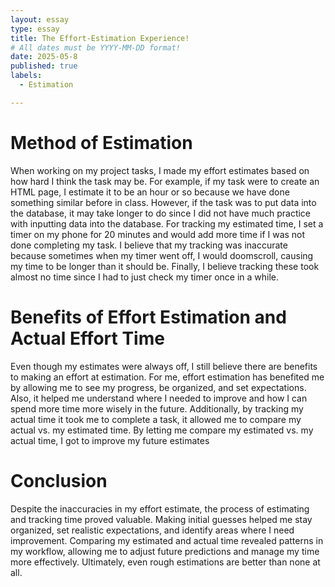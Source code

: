 ```yaml
---
layout: essay
type: essay
title: The Effort-Estimation Experience!
# All dates must be YYYY-MM-DD format!
date: 2025-05-8
published: true
labels:
  - Estimation

---
```


# Method of Estimation
When working on my project tasks, I made my effort estimates based on how hard I think the task may be. For example, if my task were to create an HTML page, I estimate it to be an hour or so because we have done something similar before in class. However, if the task was to put data into the database, it may take longer to do since I did not have much practice with inputting data into the database. For tracking my estimated time, I set a timer on my phone for 20 minutes and would add more time if I was not done completing my task. I believe that my tracking was inaccurate because sometimes when my timer went off, I would doomscroll, causing my time to be longer than it should be. Finally, I believe tracking these took almost no time since I had to just check my timer once in a while. 

# Benefits of Effort Estimation and Actual Effort Time
Even though my estimates were always off, I still believe there are benefits to making an effort at estimation. For me, effort estimation has benefited me by allowing me to see my progress, be organized, and set expectations. Also, it helped me understand where I needed to improve and how I can spend more time more wisely in the future. Additionally, by tracking my actual time it took me to complete a task, it allowed me to compare my actual vs. my estimated time. By letting me compare my estimated vs. my actual time, I got to improve my future estimates 

# Conclusion
Despite the inaccuracies in my effort estimate, the process of estimating and tracking time proved valuable. Making initial guesses helped me stay organized, set realistic expectations, and identify areas where I need improvement. Comparing my estimated and actual time revealed patterns in my workflow, allowing me to adjust future predictions and manage my time more effectively. Ultimately, even rough estimations are better than none at all. 
